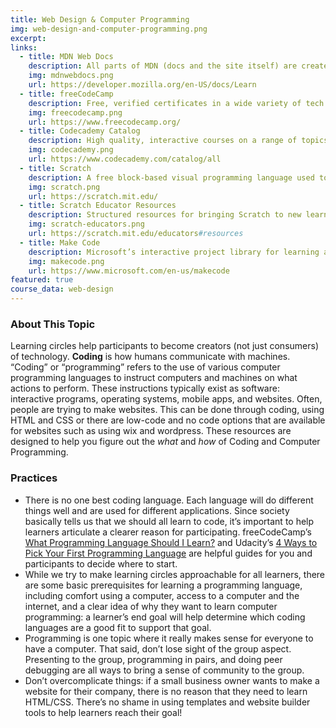 ```yaml
---
title: Web Design & Computer Programming
img: web-design-and-computer-programming.png
excerpt: 
links:
  - title: MDN Web Docs
    description: All parts of MDN (docs and the site itself) are created by an open community of developers. This site contains tutorials and resources related to HTML, CSS, and Javascript.
    img: mdnwebdocs.png
    url: https://developer.mozilla.org/en-US/docs/Learn
  - title: freeCodeCamp
    description: Free, verified certificates in a wide variety of tech related topics that are constantly being updated. Most courses combine video with console work, and can therefore serve as a great basis for learning circles. 
    img: freecodecamp.png
    url: https://www.freecodecamp.org/
  - title: Codecademy Catalog
    description: High quality, interactive courses on a range of topics. The full catalog of Codecademy courses is the best way to find the courses that they still offer for free (anything not marked ‘PRO’).
    img: codecademy.png
    url: https://www.codecademy.com/catalog/all
  - title: Scratch
    description: A free block-based visual programming language used to teach coding fundamentals. Users of the site can create projects like interactive interfaces, animations, and games using a building-block-like interface. 
    img: scratch.png
    url: https://scratch.mit.edu/
  - title: Scratch Educator Resources 
    description: Structured resources for bringing Scratch to new learners include a number of tutorials, activities, and guides that can support learning circles.
    img: scratch-educators.png
    url: https://scratch.mit.edu/educators#resources
  - title: Make Code
    description: Microsoft’s interactive project library for learning about both hardware and common programming languages.
    img: makecode.png
    url: https://www.microsoft.com/en-us/makecode
featured: true
course_data: web-design
---
```


### About This Topic

Learning circles help participants to become creators (not just consumers) of technology. **Coding** is how humans communicate with machines. “Coding” or “programming” refers to the use of various computer programming languages to instruct computers and machines on what actions to perform. These instructions typically exist as software: interactive programs, operating systems, mobile apps, and websites.   Often, people are trying to make websites. This can be done through coding, using HTML and CSS or there are low-code and no code options that are available for websites such as using wix and wordpress. These resources are designed to help you figure out the _what_ and _how_ of Coding and Computer Programming.

### Practices
* There is no one best coding language. Each language will do different things well and are used for different applications. Since society basically tells us that we should all learn to code, it’s important to help learners articulate a clearer reason for participating.  freeCodeCamp’s [What Programming Language Should I Learn?](https://www.freecodecamp.org/news/what-programming-language-should-i-learn-first-19a33b0a467d/) and Udacity’s [4 Ways to Pick Your First Programming Language](https://www.udacity.com/blog/2015/05/pick-your-first-programming-language.html) are helpful guides for you and participants to decide where to start. 
* While we try to make learning circles approachable for all learners, there are some basic prerequisites for learning a programming language, including comfort using a computer, access to a computer and the internet, and a clear idea of why they want to learn computer programming: a learner’s end goal will help determine which coding languages are a good fit to support that goal.
* Programming is one topic where it really makes sense for everyone to have a computer. That said, don’t lose sight of the group aspect. Presenting to the group, programming in pairs, and doing peer debugging are all ways to bring a sense of community to the group.
* Don’t overcomplicate things: if a small business owner wants to make a website for their company, there is no reason that they need to learn HTML/CSS. There’s no shame in using templates and website builder tools to help learners reach their goal!
